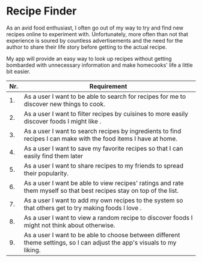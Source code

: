 # Recipe Finder
As an avid food enthusiast, I often go out of my way to try and find new recipes online to experiment with. 
Unfortunately, more often than not that experience is soured by countless advertisements and the need for the author to share their life story before getting to the actual recipe. 

My app will provide an easy way to look up recipes without getting bombarded with unnecessary information and make homecooks' life a little bit easier.


| Nr. | Requirement |
|-----|-------------|
| 1.  | As a user I want to be able to search for recipes for me to discover new things to cook.  |
| 2.  | As a user I want to filter recipes by cuisines to more easily discover foods I might like . |
| 3.  | As a user I want to search recipes by ingredients to find recipes I can make with the food items I have at home. |
| 4.  | As a user I want to save my favorite recipes so that I can easily find them later |
| 5.  | As a user I want to share recipes to my friends to spread their popularity. |
| 6.  | As a user I want be able to view recipes' ratings and rate them myself so that best recipes stay on top of the list. |
| 7.  | As a user I want to add my own recipes to the system so that others get to try making foods I love . |
| 8. | As a user I want to view a random recipe to discover foods I might not think about otherwise. |
| 9. | As a user I want to be able to choose between different theme settings, so I can adjust the app's visuals to my liking. |
